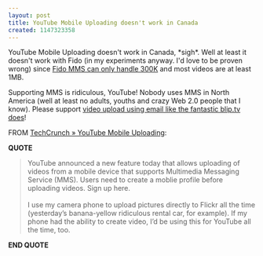 ```yaml
---
layout: post
title: YouTube Mobile Uploading doesn't work in Canada
created: 1147323358
---
```

<p>
YouTube Mobile Uploading doesn't work in Canada, *sigh*. Well at least it doesn't work with Fido (in my experiments anyway. I'd love to be proven wrong) since <a href="http://www.fido.ca/portal/en/support/mms.shtml#eight">Fido MMS can only handle 300K</a> and most videos are at least 1MB.
</p><p>
Supporting MMS is ridiculous, YouTube! Nobody uses MMS in North America (well at least no adults, youths and crazy Web 2.0 people that I know). Please support <a href="http://www.rolandtanglao.com/archives/2006/01/27/blip-tv-upgrades-software-to-support-nokia-n70-mp4-videos">video upload using email like the fantastic blip.tv does</a>!
</p><p>
FROM <a href="http://www.techcrunch.com/2006/05/10/youtube-mobile-uploading/">TechCrunch » YouTube Mobile Uploading</a>:
</p><p>
<strong>QUOTE</strong>
</p><blockquote>
YouTube announced a new feature today that allows uploading of videos from a mobile device that supports Multimedia Messaging Service (MMS). Users need to create a moblie profile before uploading videos. Sign up here.
<br />
<br />I use my camera phone to upload pictures directly to Flickr all the time (yesterday’s banana-yellow ridiculous rental car, for example). If my phone had the ability to create video, I’d be using this for YouTube all the time, too.
</blockquote><p>
<strong>END QUOTE</strong>
</p>
